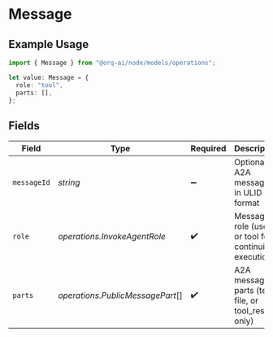 # Message

## Example Usage

```typescript
import { Message } from "@orq-ai/node/models/operations";

let value: Message = {
  role: "tool",
  parts: [],
};
```

## Fields

| Field                                                 | Type                                                  | Required                                              | Description                                           |
| ----------------------------------------------------- | ----------------------------------------------------- | ----------------------------------------------------- | ----------------------------------------------------- |
| `messageId`                                           | *string*                                              | :heavy_minus_sign:                                    | Optional A2A message ID in ULID format                |
| `role`                                                | *operations.InvokeAgentRole*                          | :heavy_check_mark:                                    | Message role (user or tool for continuing executions) |
| `parts`                                               | *operations.PublicMessagePart*[]                      | :heavy_check_mark:                                    | A2A message parts (text, file, or tool_result only)   |
